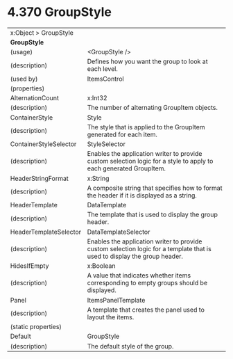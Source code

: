 <html dir="LTR" xmlns:mshelp="http://msdn.microsoft.com/mshelp" xmlns:ddue="http://ddue.schemas.microsoft.com/authoring/2003/5" xmlns:xlink="http://www.w3.org/1999/xlink" xmlns:tool="http://www.microsoft.com/tooltip">

<body>
 <input type="hidden" id="userDataCache" class="userDataStyle">
 <input type="hidden" id="hiddenScrollOffset">
 <img id="dropDownImage" style="display:none; height:0; width:0;" src="../local/drpdown.gif">
 <img id="dropDownHoverImage" style="display:none; height:0; width:0;" src="../local/drpdown_orange.gif">
 <img id="collapseImage" style="display:none; height:0; width:0;" src="../local/collapse.gif">
 <img id="expandImage" style="display:none; height:0; width:0;" src="../local/exp.gif">
 <img id="collapseAllImage" style="display:none; height:0; width:0;" src="../local/collall.gif">
 <img id="expandAllImage" style="display:none; height:0; width:0;" src="../local/expall.gif">
 <img id="copyImage" style="display:none; height:0; width:0;" src="../local/copycode.gif">
 <img id="copyHoverImage" style="display:none; height:0; width:0;" src="../local/copycodeHighlight.gif">
 <div id="header"><h1 class="heading">4.370 GroupStyle</h1></div>

 <div id="mainSection">
 <div id="mainBody">
 <div id="allHistory" class="saveHistory" onsave="saveAll()" onload="loadAll()"></div>
 <p xmlns:wsd="http://wsdev.schemas.microsoft.com/authoring/2008/2" xmlns:msxsl="urn:schemas-microsoft-com:xslt" xmlns:script="urn:script" xmlns:build="urn:build">
 </p>
 <div id="sectionSection0" class="section" name="collapseableSection">
 <content xmlns="http://ddue.schemas.microsoft.com/authoring/2003/5" xmlns:wsd="http://wsdev.schemas.microsoft.com/authoring/2008/2" xmlns:msxsl="urn:schemas-microsoft-com:xslt" xmlns:script="urn:script" xmlns:build="urn:build">
 </content>
 </div>
 <div id="sectionSection1" class="section" name="collapseableSection">
 <content xmlns="http://ddue.schemas.microsoft.com/authoring/2003/5" xmlns:wsd="http://wsdev.schemas.microsoft.com/authoring/2008/2" xmlns:msxsl="urn:schemas-microsoft-com:xslt" xmlns:script="urn:script" xmlns:build="urn:build">
 <table class="ProtocolAuthoredTable" xmlns="">
 <tr><td colspan="2">
<mshelp:link keywords="c0d383e4-fcdb-4546-a06b-81c262fe2a5e" tabindex="0">x:Object</mshelp:link> &gt; <mshelp:link keywords="237244ba-e7f9-4b85-848a-5b93bd083b43" tabindex="0">GroupStyle</mshelp:link> </td>
 </tr>
 <tr><td colspan="2">
 <b>GroupStyle</b> </td>
 </tr>
 <tr><td><div class="indent0">(usage)</div></td>
 <td>&lt;GroupStyle /&gt;</td>
 </tr>
 <tr><td><div class="indent0">(description)</div></td>
 <td>Defines how you want the group to look at each level.</td>
 </tr>
 <tr><td><div class="indent0">(used by)</div></td>
 <td><mshelp:link keywords="06423658-82ef-457d-8339-78b2b66582d5" tabindex="0">ItemsControl</mshelp:link></td>
 </tr>
 <tr><td><div class="indent0">(properties)</div></td>
 <td></td>
 </tr>
 <tr><td><div class="indent2">AlternationCount</div></td>
 <td><mshelp:link keywords="57ed3bba-3cbe-4a1d-b855-b0b0b4b4a992" tabindex="0">x:Int32</mshelp:link></td>
 </tr>
 <tr><td><div class="indent4">(description)</div></td>
 <td>The number of alternating GroupItem objects.</td>
 </tr>
 <tr><td><div class="indent2">ContainerStyle</div></td>
 <td><mshelp:link keywords="457839f3-612f-466d-9c5f-2e2c7cad6f0c" tabindex="0">Style</mshelp:link></td>
 </tr>
 <tr><td><div class="indent4">(description)</div></td>
 <td>The style that is applied to the GroupItem generated for each item.</td>
 </tr>
 <tr><td><div class="indent2">ContainerStyleSelector</div></td>
 <td><mshelp:link keywords="68f14c58-a40f-4271-931b-bd174aec2431" tabindex="0">StyleSelector</mshelp:link></td>
 </tr>
 <tr><td><div class="indent4">(description)</div></td>
 <td>Enables the application writer to provide custom selection logic for a style to apply to each generated GroupItem.</td>
 </tr>
 <tr><td><div class="indent2">HeaderStringFormat</div></td>
 <td><mshelp:link keywords="34869e25-9e8d-49b4-b204-87bf0cf447ae" tabindex="0">x:String</mshelp:link></td>
 </tr>
 <tr><td><div class="indent4">(description)</div></td>
 <td>A composite string that specifies how to format the header if it is displayed as a string.</td>
 </tr>
 <tr><td><div class="indent2">HeaderTemplate</div></td>
 <td><mshelp:link keywords="b92d9b14-af0f-4d9a-a740-6fc920311dfc" tabindex="0">DataTemplate</mshelp:link></td>
 </tr>
 <tr><td><div class="indent4">(description)</div></td>
 <td>The template that is used to display the group header.</td>
 </tr>
 <tr><td><div class="indent2">HeaderTemplateSelector</div></td>
 <td><mshelp:link keywords="567b4133-ec07-4a34-9da5-f975f79c39e3" tabindex="0">DataTemplateSelector</mshelp:link></td>
 </tr>
 <tr><td><div class="indent4">(description)</div></td>
 <td>Enables the application writer to provide custom selection logic for a template that is used to display the group header.</td>
 </tr>
 <tr><td><div class="indent2">HidesIfEmpty</div></td>
 <td><mshelp:link keywords="c4ef5482-3a69-411e-bd77-93ce44c968a9" tabindex="0">x:Boolean</mshelp:link></td>
 </tr>
 <tr><td><div class="indent4">(description)</div></td>
 <td>A value that indicates whether items corresponding to empty groups should be displayed.</td>
 </tr>
 <tr><td><div class="indent2">Panel</div></td>
 <td><mshelp:link keywords="f81fcfb8-4169-47d7-b93b-5fd769c40c20" tabindex="0">ItemsPanelTemplate</mshelp:link></td>
 </tr>
 <tr><td><div class="indent4">(description)</div></td>
 <td>A template that creates the panel used to layout the items.</td>
 </tr>
 <tr><td><div class="indent0">(static properties)</div></td>
 <td></td>
 </tr>
 <tr><td><div class="indent2">Default</div></td>
 <td><mshelp:link keywords="237244ba-e7f9-4b85-848a-5b93bd083b43" tabindex="0">GroupStyle</mshelp:link></td>
 </tr>
 <tr><td><div class="indent4">(description)</div></td>
 <td>The default style of the group.</td>
 </tr>
</table>
 </content>
 </div>
 <!--[if gte IE 5]>
 <tool:tip element="languageFilterToolTip" avoidmouse="false"/>
 <![endif]-->
 </div>
 <a name="feedback"></a><span></span>
 </div>
</body></html>
